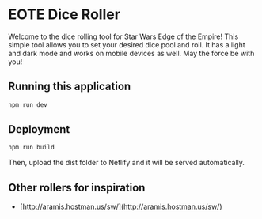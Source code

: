 # EOTE Dice Roller

Welcome to the dice rolling tool for Star Wars Edge of the Empire! This simple tool allows you to set your desired dice pool and roll. It has a light and dark mode and works on mobile devices as well. May the force be with you!

## Running this application

```bash
npm run dev
```

## Deployment

```bash
npm run build
```

Then, upload the dist folder to Netlify and it will be served automatically.

## Other rollers for inspiration

- [http://aramis.hostman.us/sw/](http://aramis.hostman.us/sw/)
